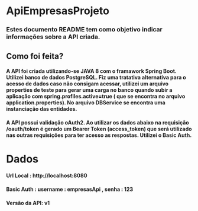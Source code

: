 # ApiEmpresasProjeto

### Estes documento README tem como objetivo indicar informações sobre a API criada.

## Como foi feita? 

#### A API foi criada utilizando-se JAVA 8 com o framawork Spring Boot. Utilizei banco de dados PostgreSQL. Fiz uma tratativa alternativa para o acesso de dados caso não consigam acessar, utilizei um arquivo properties de teste para gerar uma carga no banco quando subir a aplicação com spring.profiles.active=true ( que se encontra no arquivo application.properties). No arquivo DBService se encontra uma instanciação das entidades.

#### A API possui validação oAuth2. Ao utilizar os dados abaixo na requisição /oauth/token é gerado um Bearer Token (access_token)  que será utilizado nas outras requisições para ter acesso as respostas. Utilizei o Basic Auth.

# Dados 

#### Url Local : http://localhost:8080
#### Basic Auth :  username : empresasApi , senha : 123
#### Versão da API: v1







